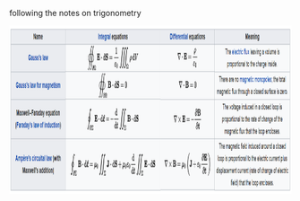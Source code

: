following the notes on trigonometry



<p align="center">
  <img width="950" height="300" src="/figs/electromagnetism/maxwell.png">
</p>

